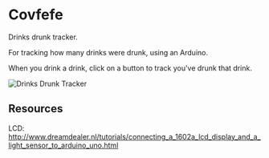 # Covfefe

Drinks drunk tracker.

For tracking how many drinks were drunk, using an Arduino.

When you drink a drink, click on a button to track you've drunk that drink.

![Drinks Drunk Tracker]('/images/arduino-0v.jpg')

## Resources

LCD: http://www.dreamdealer.nl/tutorials/connecting_a_1602a_lcd_display_and_a_light_sensor_to_arduino_uno.html

